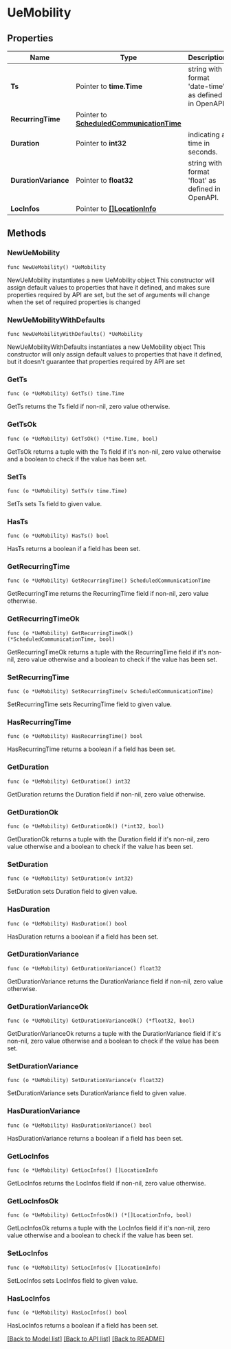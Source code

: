 # UeMobility

## Properties

Name | Type | Description | Notes
------------ | ------------- | ------------- | -------------
**Ts** | Pointer to **time.Time** | string with format &#39;date-time&#39; as defined in OpenAPI. | [optional] 
**RecurringTime** | Pointer to [**ScheduledCommunicationTime**](ScheduledCommunicationTime.md) |  | [optional] 
**Duration** | Pointer to **int32** | indicating a time in seconds. | [optional] 
**DurationVariance** | Pointer to **float32** | string with format &#39;float&#39; as defined in OpenAPI. | [optional] 
**LocInfos** | Pointer to [**[]LocationInfo**](LocationInfo.md) |  | [optional] 

## Methods

### NewUeMobility

`func NewUeMobility() *UeMobility`

NewUeMobility instantiates a new UeMobility object
This constructor will assign default values to properties that have it defined,
and makes sure properties required by API are set, but the set of arguments
will change when the set of required properties is changed

### NewUeMobilityWithDefaults

`func NewUeMobilityWithDefaults() *UeMobility`

NewUeMobilityWithDefaults instantiates a new UeMobility object
This constructor will only assign default values to properties that have it defined,
but it doesn't guarantee that properties required by API are set

### GetTs

`func (o *UeMobility) GetTs() time.Time`

GetTs returns the Ts field if non-nil, zero value otherwise.

### GetTsOk

`func (o *UeMobility) GetTsOk() (*time.Time, bool)`

GetTsOk returns a tuple with the Ts field if it's non-nil, zero value otherwise
and a boolean to check if the value has been set.

### SetTs

`func (o *UeMobility) SetTs(v time.Time)`

SetTs sets Ts field to given value.

### HasTs

`func (o *UeMobility) HasTs() bool`

HasTs returns a boolean if a field has been set.

### GetRecurringTime

`func (o *UeMobility) GetRecurringTime() ScheduledCommunicationTime`

GetRecurringTime returns the RecurringTime field if non-nil, zero value otherwise.

### GetRecurringTimeOk

`func (o *UeMobility) GetRecurringTimeOk() (*ScheduledCommunicationTime, bool)`

GetRecurringTimeOk returns a tuple with the RecurringTime field if it's non-nil, zero value otherwise
and a boolean to check if the value has been set.

### SetRecurringTime

`func (o *UeMobility) SetRecurringTime(v ScheduledCommunicationTime)`

SetRecurringTime sets RecurringTime field to given value.

### HasRecurringTime

`func (o *UeMobility) HasRecurringTime() bool`

HasRecurringTime returns a boolean if a field has been set.

### GetDuration

`func (o *UeMobility) GetDuration() int32`

GetDuration returns the Duration field if non-nil, zero value otherwise.

### GetDurationOk

`func (o *UeMobility) GetDurationOk() (*int32, bool)`

GetDurationOk returns a tuple with the Duration field if it's non-nil, zero value otherwise
and a boolean to check if the value has been set.

### SetDuration

`func (o *UeMobility) SetDuration(v int32)`

SetDuration sets Duration field to given value.

### HasDuration

`func (o *UeMobility) HasDuration() bool`

HasDuration returns a boolean if a field has been set.

### GetDurationVariance

`func (o *UeMobility) GetDurationVariance() float32`

GetDurationVariance returns the DurationVariance field if non-nil, zero value otherwise.

### GetDurationVarianceOk

`func (o *UeMobility) GetDurationVarianceOk() (*float32, bool)`

GetDurationVarianceOk returns a tuple with the DurationVariance field if it's non-nil, zero value otherwise
and a boolean to check if the value has been set.

### SetDurationVariance

`func (o *UeMobility) SetDurationVariance(v float32)`

SetDurationVariance sets DurationVariance field to given value.

### HasDurationVariance

`func (o *UeMobility) HasDurationVariance() bool`

HasDurationVariance returns a boolean if a field has been set.

### GetLocInfos

`func (o *UeMobility) GetLocInfos() []LocationInfo`

GetLocInfos returns the LocInfos field if non-nil, zero value otherwise.

### GetLocInfosOk

`func (o *UeMobility) GetLocInfosOk() (*[]LocationInfo, bool)`

GetLocInfosOk returns a tuple with the LocInfos field if it's non-nil, zero value otherwise
and a boolean to check if the value has been set.

### SetLocInfos

`func (o *UeMobility) SetLocInfos(v []LocationInfo)`

SetLocInfos sets LocInfos field to given value.

### HasLocInfos

`func (o *UeMobility) HasLocInfos() bool`

HasLocInfos returns a boolean if a field has been set.


[[Back to Model list]](../README.md#documentation-for-models) [[Back to API list]](../README.md#documentation-for-api-endpoints) [[Back to README]](../README.md)


